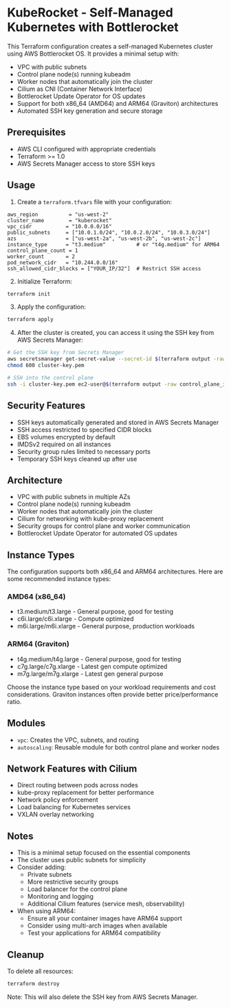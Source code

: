 # KubeRocket - Self-Managed Kubernetes with Bottlerocket

This Terraform configuration creates a self-managed Kubernetes cluster using AWS Bottlerocket OS. It provides a minimal setup with:

- VPC with public subnets
- Control plane node(s) running kubeadm
- Worker nodes that automatically join the cluster
- Cilium as CNI (Container Network Interface)
- Bottlerocket Update Operator for OS updates
- Support for both x86_64 (AMD64) and ARM64 (Graviton) architectures
- Automated SSH key generation and secure storage

## Prerequisites

- AWS CLI configured with appropriate credentials
- Terraform >= 1.0
- AWS Secrets Manager access to store SSH keys

## Usage

1. Create a `terraform.tfvars` file with your configuration:

```hcl
aws_region          = "us-west-2"
cluster_name        = "kuberocket"
vpc_cidr           = "10.0.0.0/16"
public_subnets     = ["10.0.1.0/24", "10.0.2.0/24", "10.0.3.0/24"]
azs                = ["us-west-2a", "us-west-2b", "us-west-2c"]
instance_type      = "t3.medium"          # or "t4g.medium" for ARM64
control_plane_count = 1
worker_count       = 2
pod_network_cidr   = "10.244.0.0/16"
ssh_allowed_cidr_blocks = ["YOUR_IP/32"]  # Restrict SSH access
```

2. Initialize Terraform:
```bash
terraform init
```

3. Apply the configuration:
```bash
terraform apply
```

4. After the cluster is created, you can access it using the SSH key from AWS Secrets Manager:
```bash
# Get the SSH key from Secrets Manager
aws secretsmanager get-secret-value --secret-id $(terraform output -raw ssh_key_secret_id) --query 'SecretString' --output text | jq -r '.private_key' > cluster-key.pem
chmod 600 cluster-key.pem

# SSH into the control plane
ssh -i cluster-key.pem ec2-user@$(terraform output -raw control_plane_ip)
```

## Security Features

- SSH keys automatically generated and stored in AWS Secrets Manager
- SSH access restricted to specified CIDR blocks
- EBS volumes encrypted by default
- IMDSv2 required on all instances
- Security group rules limited to necessary ports
- Temporary SSH keys cleaned up after use

## Architecture

- VPC with public subnets in multiple AZs
- Control plane node(s) running kubeadm
- Worker nodes that automatically join the cluster
- Cilium for networking with kube-proxy replacement
- Security groups for control plane and worker communication
- Bottlerocket Update Operator for automated OS updates

## Instance Types

The configuration supports both x86_64 and ARM64 architectures. Here are some recommended instance types:

### AMD64 (x86_64)
- t3.medium/t3.large - General purpose, good for testing
- c6i.large/c6i.xlarge - Compute optimized
- m6i.large/m6i.xlarge - General purpose, production workloads

### ARM64 (Graviton)
- t4g.medium/t4g.large - General purpose, good for testing
- c7g.large/c7g.xlarge - Latest gen compute optimized
- m7g.large/m7g.xlarge - Latest gen general purpose

Choose the instance type based on your workload requirements and cost considerations. Graviton instances often provide better price/performance ratio.

## Modules

- `vpc`: Creates the VPC, subnets, and routing
- `autoscaling`: Reusable module for both control plane and worker nodes

## Network Features with Cilium

- Direct routing between pods across nodes
- kube-proxy replacement for better performance
- Network policy enforcement
- Load balancing for Kubernetes services
- VXLAN overlay networking

## Notes

- This is a minimal setup focused on the essential components
- The cluster uses public subnets for simplicity
- Consider adding:
  - Private subnets
  - More restrictive security groups
  - Load balancer for the control plane
  - Monitoring and logging
  - Additional Cilium features (service mesh, observability)
- When using ARM64:
  - Ensure all your container images have ARM64 support
  - Consider using multi-arch images when available
  - Test your applications for ARM64 compatibility

## Cleanup

To delete all resources:
```bash
terraform destroy
```

Note: This will also delete the SSH key from AWS Secrets Manager. 